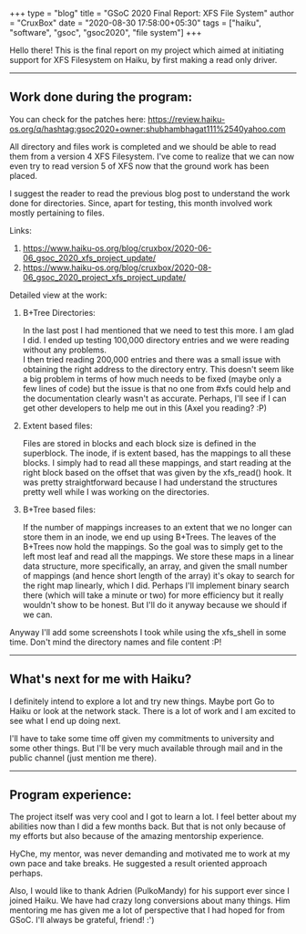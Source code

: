 +++
type = "blog"
title = "GSoC 2020 Final Report: XFS File System"
author = "CruxBox"
date = "2020-08-30 17:58:00+05:30"
tags = ["haiku", "software", "gsoc", "gsoc2020", "file system"]
+++

Hello there!
This is the final report on my project which aimed at initiating support for XFS Filesystem on Haiku, by first making a read only driver.  

---

## Work done during the program:

You can check for the patches here: https://review.haiku-os.org/q/hashtag:gsoc2020+owner:shubhambhagat111%2540yahoo.com

All directory and files work is completed and we should be able to read them from a version 4 XFS Filesystem. I've come to realize that we can now even try to read version 5 of XFS now that the ground work has been placed.

I suggest the reader to read the previous blog post to understand the work done for directories. Since, apart for testing, this month involved work mostly pertaining to files.  

Links:
1) https://www.haiku-os.org/blog/cruxbox/2020-06-06_gsoc_2020_xfs_project_update/
2) https://www.haiku-os.org/blog/cruxbox/2020-08-06_gsoc_2020_project_xfs_project_update/  

Detailed view at the work:  

1) B+Tree Directories:  

	In the last post I had mentioned that we need to test this more. I am glad I did. I ended up testing 100,000 directory entries and we were reading without any problems.  
	I then tried reading 200,000 entries and there was a small issue with obtaining the right address to the directory entry. This doesn't seem like a big problem in terms of how much needs to be fixed (maybe only a few lines of code) but the issue is that no one from #xfs could help and the documentation clearly wasn't as accurate. Perhaps, I'll see if I can get other developers to help me out in this (Axel you reading? :P)

2) Extent based files:  

	Files are stored in blocks and each block size is defined in the superblock. The inode, if is extent based, has the mappings to all these blocks. I simply had to read all these mappings, and start reading at the right block based on the offset that was given by the xfs_read() hook. It was pretty straightforward because I had understand the structures pretty well while I was working on the directories.

3) B+Tree based files:

	If the number of mappings increases to an extent that we no longer can store them in an inode, we end up using B+Trees. The leaves of the B+Trees now hold the mappings. So the goal was to simply get to the left most leaf and read all the mappings. We store these maps in a linear data structure, more specifically, an array, and given the small number of mappings (and hence short length of the array) it's okay to search for the right map linearly, which I did. Perhaps I'll implement binary search there (which will take a minute or two) for more efficiency but it really wouldn't show to be honest. But I'll do it anyway because we should if we can.  

Anyway I'll add some screenshots I took while using the xfs_shell in some time. Don't mind the directory names and file content :P!

---

## What's next for me with Haiku?

I definitely intend to explore a lot and try new things. Maybe port Go to Haiku or look at the network stack. There is a lot of work and I am excited to see what I end up doing next.  

I'll have to take some time off given my commitments to university and some other things. But I'll be very much available through mail and in the public channel (just mention me there).  

---

## Program experience:

The project itself was very cool and I got to learn a lot. I feel better about my abilities now than I did a few months back. But that is not only because of my efforts but also because of the amazing mentorship experience.

HyChe, my mentor, was never demanding and motivated me to work at my own pace and take breaks. He suggested a result oriented approach perhaps.

Also, I would like to thank Adrien (PulkoMandy) for his support ever since I joined Haiku. We have had crazy long conversions about many things. Him mentoring me has given me a lot of perspective that I had hoped for from GSoC. I'll always be grateful, friend! :')


